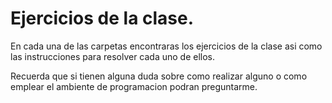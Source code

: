 # Ejercicios de la clase.

En cada una de las carpetas encontraras los ejercicios de la clase asi como las instrucciones para resolver cada uno de ellos.

Recuerda que si tienen alguna duda sobre como realizar alguno o como emplear el ambiente de programacion podran preguntarme.
